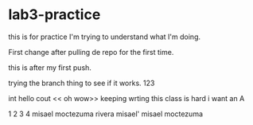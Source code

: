 # lab3-practice
this is for practice
I'm trying to understand what I'm doing.

First change after pulling de repo for the first time.

this is after my first push.


trying the branch thing to see if it works.
123

int hello 
cout << oh wow>>
keeping wrting
this class is hard
i want an A

1
2
3
4
misael
moctezuma 
rivera
misael'
misael
moctezuma 

